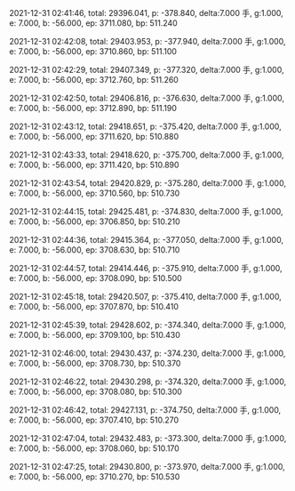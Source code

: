 2021-12-31 02:41:46, total: 29396.041, p: -378.840, delta:7.000 手, g:1.000, e: 7.000, b: -56.000, ep: 3711.080, bp: 511.240

2021-12-31 02:42:08, total: 29403.953, p: -377.940, delta:7.000 手, g:1.000, e: 7.000, b: -56.000, ep: 3710.860, bp: 511.100

2021-12-31 02:42:29, total: 29407.349, p: -377.320, delta:7.000 手, g:1.000, e: 7.000, b: -56.000, ep: 3712.760, bp: 511.260

2021-12-31 02:42:50, total: 29406.816, p: -376.630, delta:7.000 手, g:1.000, e: 7.000, b: -56.000, ep: 3712.890, bp: 511.190

2021-12-31 02:43:12, total: 29418.651, p: -375.420, delta:7.000 手, g:1.000, e: 7.000, b: -56.000, ep: 3711.620, bp: 510.880

2021-12-31 02:43:33, total: 29418.620, p: -375.700, delta:7.000 手, g:1.000, e: 7.000, b: -56.000, ep: 3711.420, bp: 510.890

2021-12-31 02:43:54, total: 29420.829, p: -375.280, delta:7.000 手, g:1.000, e: 7.000, b: -56.000, ep: 3710.560, bp: 510.730

2021-12-31 02:44:15, total: 29425.481, p: -374.830, delta:7.000 手, g:1.000, e: 7.000, b: -56.000, ep: 3706.850, bp: 510.210

2021-12-31 02:44:36, total: 29415.364, p: -377.050, delta:7.000 手, g:1.000, e: 7.000, b: -56.000, ep: 3708.630, bp: 510.710

2021-12-31 02:44:57, total: 29414.446, p: -375.910, delta:7.000 手, g:1.000, e: 7.000, b: -56.000, ep: 3708.090, bp: 510.500

2021-12-31 02:45:18, total: 29420.507, p: -375.410, delta:7.000 手, g:1.000, e: 7.000, b: -56.000, ep: 3707.870, bp: 510.410

2021-12-31 02:45:39, total: 29428.602, p: -374.340, delta:7.000 手, g:1.000, e: 7.000, b: -56.000, ep: 3709.100, bp: 510.430

2021-12-31 02:46:00, total: 29430.437, p: -374.230, delta:7.000 手, g:1.000, e: 7.000, b: -56.000, ep: 3708.730, bp: 510.370

2021-12-31 02:46:22, total: 29430.298, p: -374.320, delta:7.000 手, g:1.000, e: 7.000, b: -56.000, ep: 3708.080, bp: 510.300

2021-12-31 02:46:42, total: 29427.131, p: -374.750, delta:7.000 手, g:1.000, e: 7.000, b: -56.000, ep: 3707.410, bp: 510.270

2021-12-31 02:47:04, total: 29432.483, p: -373.300, delta:7.000 手, g:1.000, e: 7.000, b: -56.000, ep: 3708.060, bp: 510.170

2021-12-31 02:47:25, total: 29430.800, p: -373.970, delta:7.000 手, g:1.000, e: 7.000, b: -56.000, ep: 3710.270, bp: 510.530
